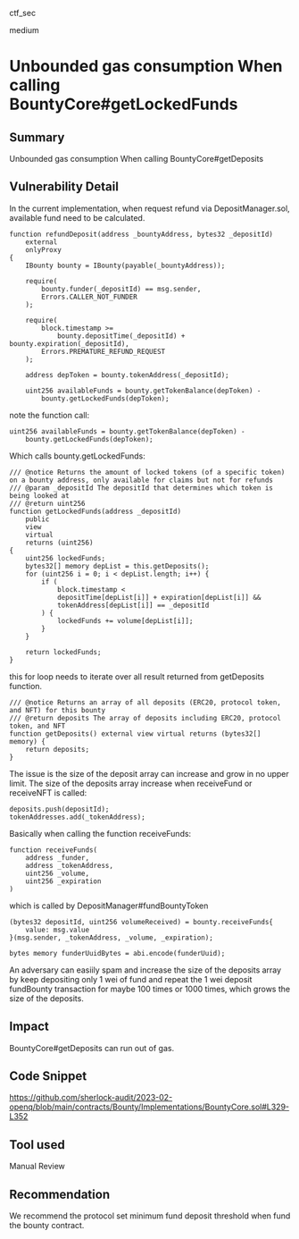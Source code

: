 ctf_sec

medium

# Unbounded gas consumption When calling BountyCore#getLockedFunds

## Summary

Unbounded gas consumption When calling BountyCore#getDeposits

## Vulnerability Detail

In the current implementation, when request refund via DepositManager.sol, available fund need to be calculated.

```solidity
function refundDeposit(address _bountyAddress, bytes32 _depositId)
	external
	onlyProxy
{
	IBounty bounty = IBounty(payable(_bountyAddress));

	require(
		bounty.funder(_depositId) == msg.sender,
		Errors.CALLER_NOT_FUNDER
	);

	require(
		block.timestamp >=
			bounty.depositTime(_depositId) + bounty.expiration(_depositId),
		Errors.PREMATURE_REFUND_REQUEST
	);

	address depToken = bounty.tokenAddress(_depositId);

	uint256 availableFunds = bounty.getTokenBalance(depToken) -
		bounty.getLockedFunds(depToken);
```

note the function call:

```solidity
uint256 availableFunds = bounty.getTokenBalance(depToken) -
	bounty.getLockedFunds(depToken);
```

Which calls bounty.getLockedFunds:

```solidty
/// @notice Returns the amount of locked tokens (of a specific token) on a bounty address, only available for claims but not for refunds
/// @param _depositId The depositId that determines which token is being looked at
/// @return uint256
function getLockedFunds(address _depositId)
	public
	view
	virtual
	returns (uint256)
{
	uint256 lockedFunds;
	bytes32[] memory depList = this.getDeposits();
	for (uint256 i = 0; i < depList.length; i++) {
		if (
			block.timestamp <
			depositTime[depList[i]] + expiration[depList[i]] &&
			tokenAddress[depList[i]] == _depositId
		) {
			lockedFunds += volume[depList[i]];
		}
	}

	return lockedFunds;
}
```

this for loop needs to iterate over all result returned from getDeposits function.

```solidity
/// @notice Returns an array of all deposits (ERC20, protocol token, and NFT) for this bounty
/// @return deposits The array of deposits including ERC20, protocol token, and NFT
function getDeposits() external view virtual returns (bytes32[] memory) {
	return deposits;
}
```

The issue is the size of the deposit array can increase and grow in no upper limit. The size of the deposits array increase when receiveFund or receiveNFT is called:

```solidity
deposits.push(depositId);
tokenAddresses.add(_tokenAddress);
```

Basically when calling the function receiveFunds:

```solidity
function receiveFunds(
	address _funder,
	address _tokenAddress,
	uint256 _volume,
	uint256 _expiration
)
```

which is called by DepositManager#fundBountyToken

```solidty
(bytes32 depositId, uint256 volumeReceived) = bounty.receiveFunds{
	value: msg.value
}(msg.sender, _tokenAddress, _volume, _expiration);

bytes memory funderUuidBytes = abi.encode(funderUuid);
```

An adversary can easiily spam and increase the size of the deposits array by keep depositing only 1 wei of fund and repeat the 1 wei deposit fundBounty transaction for maybe 100 times or 1000 times, which grows the size of the deposits.

## Impact

BountyCore#getDeposits can run out of gas.

## Code Snippet

https://github.com/sherlock-audit/2023-02-openq/blob/main/contracts/Bounty/Implementations/BountyCore.sol#L329-L352

## Tool used

Manual Review

## Recommendation

We recommend the protocol set minimum fund deposit threshold when fund the bounty contract.